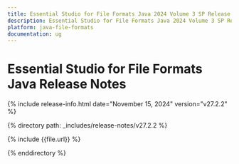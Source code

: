 ```yaml
---
title: Essential Studio for File Formats Java 2024 Volume 3 SP Release Release Notes  
description: Essential Studio for File Formats Java 2024 Volume 3 SP Release Release Notes  
platform: java-file-formats
documentation: ug
---
```


# Essential Studio for File Formats Java  Release Notes  

{% include release-info.html date="November 15, 2024"  version="v27.2.2" %} 

{% directory path: _includes/release-notes/v27.2.2 %}

{% include {{file.url}} %}

{% enddirectory %}